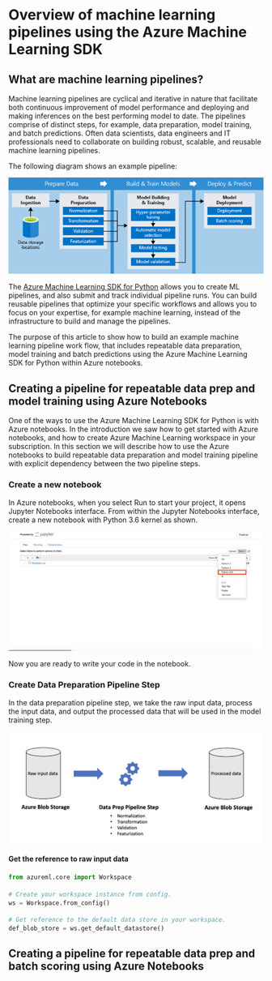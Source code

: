# Overview of machine learning pipelines using the Azure Machine Learning SDK

## What are machine learning pipelines?

Machine learning pipelines are cyclical and iterative in nature that facilitate both continuous improvement of model performance and deploying and making inferences on the best performing model to date. The pipelines comprise of distinct steps, for example, data preparation, model training, and batch predictions. Often data scientists, data engineers and IT professionals need to collaborate on building robust, scalable, and reusable machine learning pipelines.

The following diagram shows an example pipeline:

![azure machine learning piplines](./media/pipelines.png)

The [Azure Machine Learning SDK for Python](https://docs.microsoft.com/en-us/python/api/azureml-pipeline-core/?view=azure-ml-py) allows you to create ML pipelines, and also submit and track individual pipeline runs. You can build reusable pipelines that optimize your specific workflows and allows you to focus on your expertise, for example machine learning, instead of the infrastructure to build and manage the pipelines.

The purpose of this article to show how to build an example machine learning pipeline work flow, that includes repeatable data preparation, model training and batch predictions using the Azure Machine Learning SDK for Python within Azure notebooks.

## Creating a pipeline for repeatable data prep and model training using Azure Notebooks

One of the ways to use the Azure Machine Learning SDK for Python is with Azure notebooks. In the introduction we saw how to get started with Azure notebooks, and how to create Azure Machine Learning workspace in your subscription. In this section we will describe how to use the Azure notebooks to build repeatable data preparation and model training pipeline with explicit dependency between the two pipeline steps.

### Create a new notebook

In Azure notebooks, when you select Run to start your project, it opens Jupyter Notebooks interface. From within the Jupyter Notebooks interface, create a new notebook with Python 3.6 kernel as shown.

![create a new notebook](./media/new_notebook.png)

Now you are ready to write your code in the notebook.

### Create Data Preparation Pipeline Step

In the data preparation pipeline step, we take the raw input data, process the input data, and output the processed data that will be used in the model training step.

![data prep pipeline step](./media/data_prep.png)

#### Get the reference to raw input data

```python
from azureml.core import Workspace

# Create your workspace instance from config.
ws = Workspace.from_config()

# Get reference to the default data store in your workspace.
def_blob_store = ws.get_default_datastore()
```

## Creating a pipeline for repeatable data prep and batch scoring using Azure Notebooks
